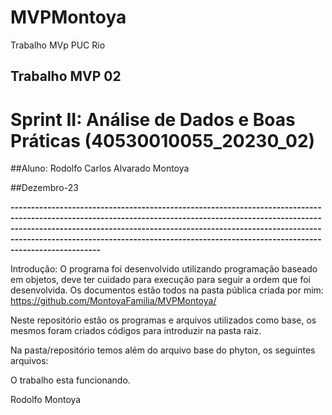 # MVPMontoya
Trabalho MVp PUC Rio
## Trabalho MVP 02
# Sprint II: Análise de Dados e Boas Práticas (40530010055_20230_02)

##Aluno: Rodolfo Carlos Alvarado Montoya

##Dezembro-23

**--------------------------------------------------------------------------------------------------------------------------------------------------------------------------------------------------------------------------------------------------------------------------------------------------------------------------------------**

Introdução:
O programa foi desenvolvido utilizando programação baseado em objetos, deve ter cuidado para execução para seguir a ordem que foi desenvolvida. 
Os documentos estão todos na pasta pública criada por mim:
https://github.com/MontoyaFamilia/MVPMontoya/

Neste repositório estão os programas e arquivos utilizados como base, os mesmos foram criados códigos para introduzir na pasta raiz.

Na pasta/repositório temos  além do arquivo base do phyton, os seguintes arquivos:


O trabalho esta funcionando.

Rodolfo Montoya
